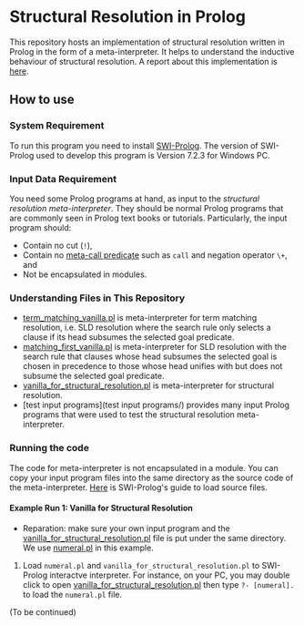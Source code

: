 # Structural Resolution in Prolog

This repository hosts an implementation of structural resolution written in Prolog in the form of a meta-interpreter. 
It helps to understand the inductive behaviour of structural resolution. A report about this implementation is [here](http://www.macs.hw.ac.uk/~yl55/CoALP_Report_Dec16.pdf).

## How to use

### System Requirement

To run this program you need to install [SWI-Prolog](http://www.swi-prolog.org/). 
The version of SWI-Prolog used to develop this program is Version 7.2.3 for Windows PC. 

### Input Data Requirement 

You need some Prolog programs at hand, as input to the *structural resolution meta-interpreter*. 
They should be normal Prolog programs that are commonly seen in Prolog text books or tutorials. Particularly, the input program should:

* Contain no cut (`!`),
* Contain no [meta-call predicate](http://www.swi-prolog.org/pldoc/man?section=metacall) such as `call` and negation operator `\+`, and
* Not be encapsulated in modules.  


### Understanding Files in This Repository

* [term_matching_vanilla.pl](term_matching_vanilla.pl) is meta-interpreter for term matching resolution, i.e. SLD resolution where the search rule only selects a clause if its head subsumes the selected goal predicate.
* [matching_first_vanilla.pl](matching_first_vanilla.pl) is meta-interpreter for SLD resolution with the search rule that clauses whose head subsumes the selected goal is chosen in precedence to those whose head unifies with but does not subsume the selected goal predicate.
* [vanilla_for_structural_resolution.pl](vanilla_for_structural_resolution.pl) is meta-interpreter for structural resolution.
* [test input programs](test input programs/) provides many input Prolog programs that were used to test the structural resolution meta-interpreter. 

### Running the code

The code for meta-interpreter is not encapsulated in a module. You can copy your input program files into the same directory as the source code of the meta-interpreter. [Here](http://www.swi-prolog.org/pldoc/man?section=quickstart) is SWI-Prolog's guide to load source files. 

#### Example Run 1: Vanilla for Structural Resolution

* Reparation: make sure your own input program and the [vanilla_for_structural_resolution.pl](vanilla_for_structural_resolution.pl) file is put under the same directory. We use [numeral.pl](numeral.pl) in this example.

1. Load `numeral.pl` and `vanilla_for_structural_resolution.pl` to SWI-Prolog interactve interpreter. For instance, on your PC, you may double click to open [vanilla_for_structural_resolution.pl](vanilla_for_structural_resolution.pl) then type `?- [numeral].` to load the `numeral.pl` file.

(To be continued)
